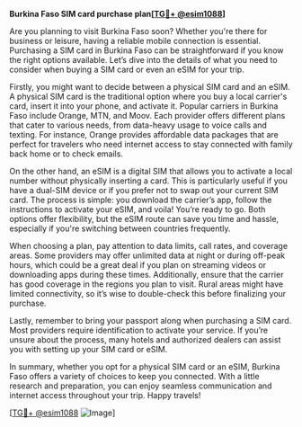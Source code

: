 **Burkina Faso SIM card purchase plan[[TG💪+ @esim1088](https://t.me/s/esim1088)]**

Are you planning to visit Burkina Faso soon? Whether you're there for business or leisure, having a reliable mobile connection is essential. Purchasing a SIM card in Burkina Faso can be straightforward if you know the right options available. Let’s dive into the details of what you need to consider when buying a SIM card or even an eSIM for your trip.

Firstly, you might want to decide between a physical SIM card and an eSIM. A physical SIM card is the traditional option where you buy a local carrier's card, insert it into your phone, and activate it. Popular carriers in Burkina Faso include Orange, MTN, and Moov. Each provider offers different plans that cater to various needs, from data-heavy usage to voice calls and texting. For instance, Orange provides affordable data packages that are perfect for travelers who need internet access to stay connected with family back home or to check emails.

On the other hand, an eSIM is a digital SIM that allows you to activate a local number without physically inserting a card. This is particularly useful if you have a dual-SIM device or if you prefer not to swap out your current SIM card. The process is simple: you download the carrier’s app, follow the instructions to activate your eSIM, and voila! You’re ready to go. Both options offer flexibility, but the eSIM route can save you time and hassle, especially if you're switching between countries frequently.

When choosing a plan, pay attention to data limits, call rates, and coverage areas. Some providers may offer unlimited data at night or during off-peak hours, which could be a great deal if you plan on streaming videos or downloading apps during these times. Additionally, ensure that the carrier has good coverage in the regions you plan to visit. Rural areas might have limited connectivity, so it’s wise to double-check this before finalizing your purchase.

Lastly, remember to bring your passport along when purchasing a SIM card. Most providers require identification to activate your service. If you’re unsure about the process, many hotels and authorized dealers can assist you with setting up your SIM card or eSIM.

In summary, whether you opt for a physical SIM card or an eSIM, Burkina Faso offers a variety of choices to keep you connected. With a little research and preparation, you can enjoy seamless communication and internet access throughout your trip. Happy travels!

[[TG💪+ @esim1088](https://t.me/s/esim1088) ![Image](https://i.postimg.cc/Y0z9fWf4/image.png)]